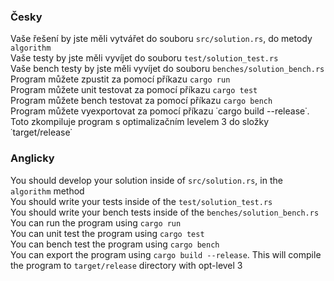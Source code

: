 ### Česky

Vaše řešení by jste měli vytvářet do souboru `src/solution.rs`, do metody `algorithm`
<br/>
Vaše testy by jste měli vyvíjet do souboru `test/solution_test.rs`
<br/>
Vaše bench testy by jste měli vyvíjet do souboru `benches/solution_bench.rs`
<br/>
Program můžete zpustit za pomocí příkazu `cargo run`
<br/>
Program můžete unit testovat za pomocí příkazu `cargo test`
<br/>
Program můžete bench testovat za pomocí příkazu `cargo bench`
<br/>
Program můžete vyexportovat za pomocí příkazu ˙cargo build --release˙. Toto zkompiluje program s optimalizačním levelem 3 do složky ˙target/release˙

### Anglicky

You should develop your solution inside of `src/solution.rs`, in the `algorithm` method
<br/>
You should write your tests inside of the `test/solution_test.rs`
<br/>
You should write your bench tests inside of the `benches/solution_bench.rs`
<br/>
You can run the program using `cargo run`
<br/>
You can unit test the program using `cargo test`
<br/>
You can bench test the program using `cargo bench`
<br/>
You can export the program using `cargo build --release`. This will compile the program to `target/release` directory with opt-level 3
